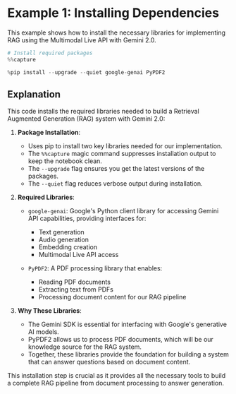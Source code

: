 # Example 1: Installing Dependencies

This example shows how to install the necessary libraries for implementing RAG using the Multimodal Live API with Gemini 2.0.

```python
# Install required packages
%%capture

%pip install --upgrade --quiet google-genai PyPDF2
```

## Explanation

This code installs the required libraries needed to build a Retrieval Augmented Generation (RAG) system with Gemini 2.0:

1. **Package Installation**:

   - Uses pip to install two key libraries needed for our implementation.
   - The `%%capture` magic command suppresses installation output to keep the notebook clean.
   - The `--upgrade` flag ensures you get the latest versions of the packages.
   - The `--quiet` flag reduces verbose output during installation.

2. **Required Libraries**:

   - `google-genai`: Google's Python client library for accessing Gemini API capabilities, providing interfaces for:

     - Text generation
     - Audio generation
     - Embedding creation
     - Multimodal Live API access

   - `PyPDF2`: A PDF processing library that enables:
     - Reading PDF documents
     - Extracting text from PDFs
     - Processing document content for our RAG pipeline

3. **Why These Libraries**:

   - The Gemini SDK is essential for interfacing with Google's generative AI models.
   - PyPDF2 allows us to process PDF documents, which will be our knowledge source for the RAG system.
   - Together, these libraries provide the foundation for building a system that can answer questions based on document content.

This installation step is crucial as it provides all the necessary tools to build a complete RAG pipeline from document processing to answer generation.
